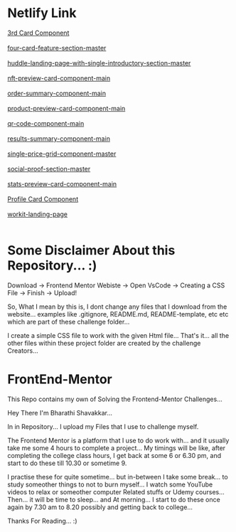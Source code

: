 <h1>Netlify Link</h1>
<a href="https://fmsolved.netlify.app/3-column-preview-card-component-main/">3rd Card Component</a> <br> <br>
<a href="https://fmsolved.netlify.app/four-card-feature-section-master/">four-card-feature-section-master</a> <br> <br>
<a href="https://fmsolved.netlify.app/huddle-landing-page-with-single-introductory-section-master/">huddle-landing-page-with-single-introductory-section-master</a> <br> <br>
<a href="https://fmsolved.netlify.app/nft-preview-card-component-main/">nft-preview-card-component-main</a> <br> <br>
<a href="https://fmsolved.netlify.app/order-summary-component-main/">order-summary-component-main</a> <br> <br>
<a href="https://fmsolved.netlify.app/product-preview-card-component-main/">product-preview-card-component-main</a> <br> <br>
<a href="https://fmsolved.netlify.app/qr-code-component-main/">qr-code-component-main</a> <br> <br>
<a href="https://fmsolved.netlify.app/results-summary-component-main/">results-summary-component-main</a> <br> <br>
<a href="https://fmsolved.netlify.app/single-price-grid-component-master/">single-price-grid-component-master</a> <br> <br>
<a href="https://fmsolved.netlify.app/social-proof-section-master/">social-proof-section-master</a> <br> <br>
<a href="https://fmsolved.netlify.app/stats-preview-card-component-main/">stats-preview-card-component-main</a> <br> <br>
<a href="https://fmsolved.netlify.app/profile-card-component-main/">Profile Card Component</a> <br> <br>
<a href="https://fmsolved.netlify.app/workit-landing-page/">workit-landing-page</a> <br> <br>

# Some Disclaimer About this Repository... :)

Download -> Frontend Mentor Webiste -> Open VsCode -> Creating a CSS File -> Finish -> Upload!

So, What I mean by this is, I dont change any files that I download from the website...
examples like .gitignore, README.md, README-template, etc etc which are part of these challenge folder...

I create a simple CSS file to work with the given Html file... That's it... all the other files within these project folder are created by the challenge Creators...



# FrontEnd-Mentor
This Repo contains my own of Solving the Frontend-Mentor Challenges... 

Hey There I'm Bharathi Shavakkar... 

In in Repository... I upload my Files that I use to challenge myself.

The Frontend Mentor is a platform that I use to do work with... and it usually take me some 4 hours to complete a project...
My timings will be like, after completing the college class hours, I get back at some 6 or 6.30 pm, and start to do these till 10.30 or sometime 9.

I practise these for quite sometime... but in-between I take some break... to study someother things to not to burn myself...
I watch some YouTube videos to relax or someother computer Related stuffs or Udemy courses...
Then... it will be time to sleep... and At morning... I start to do these once again by 7.30 am to 8.20 possibly and getting back to college...


Thanks For Reading... :) 
